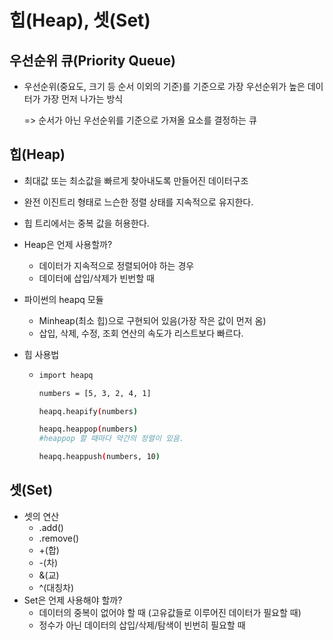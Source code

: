 # 힙(Heap), 셋(Set)



## 우선순위 큐(Priority Queue)

- 우선순위(중요도, 크기 등 순서 이외의 기준)를 기준으로 가장 우선순위가 높은 데이터가 가장 먼저 나가는 방식

  => 순서가 아닌 우선순위를 기준으로 가져올 요소를 결정하는 큐



## 힙(Heap)

- 최대값 또는 최소값을 빠르게 찾아내도록 만들어진 데이터구조

- 완전 이진트리 형태로 느슨한 정렬 상태를 지속적으로 유지한다.

- 힙 트리에서는 중복 값을 허용한다.

- Heap은 언제 사용할까?

  - 데이터가 지속적으로 정렬되어야 하는 경우
  - 데이터에 삽입/삭제가 빈번할 때

- 파이썬의 heapq 모듈

  - Minheap(최소 힙)으로 구현되어 있음(가장 작은 값이 먼저 옴)
  - 삽입, 삭제, 수정, 조회 연산의 속도가 리스트보다 빠르다.

- 힙 사용법

  - ```bash
    import heapq
    
    numbers = [5, 3, 2, 4, 1]
    
    heapq.heapify(numbers)
    
    heapq.heappop(numbers)
    #heappop 할 때마다 약간의 정렬이 있음.
    
    heapq.heappush(numbers, 10)
    ```



## 셋(Set)

- 셋의 연산
  - .add()
  - .remove()
  - +(합)
  - -(차)
  - &(교)
  - ^(대칭차)
- Set은 언제 사용해야 할까?
  - 데이터의 중복이 없어야 할 때 (고유값들로 이루어진 데이터가 필요할 때)
  - 정수가 아닌 데이터의 삽입/삭제/탐색이 빈번히 필요할 때
